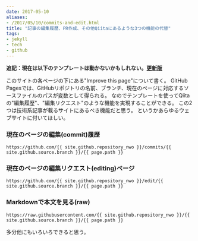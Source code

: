 ```yaml
---
date: 2017-05-10
aliases:
- /2017/05/10/commits-and-edit.html
title: "記事の編集履歴、PR作成、その他Qiitaにあるような3つの機能の代替"
tags:
- jekyll
- tech
- github
---
```


**追記：現在は以下のテンプレートは動かないかもしれない。[更新版](/2018/01/jekyll-templates-update)**

このサイトの各ページの下にある"Improve this page"について書く。
GitHub Pagesでは、GitHubリポジトリの名前、ブランチ、現在のページに対応するソースファイルのパスが変数として得られる。
なのでテンプレートを使ってQiitaの"編集履歴"、"編集リクエスト"のような機能を実現することができる。
この2つは技術系記事が載るサイトにあるべき機能だと思う。
というかあらゆるウェブサイトに付いてほしい。

### 現在のページの編集(commit)履歴

```
https://github.com/{{ site.github.repository_nwo }}/commits/{{ site.github.source.branch }}/{{ page.path }}
```

### 現在のページの編集リクエスト(editing)ページ

```
https://github.com/{{ site.github.repository_nwo }}/edit/{{ site.github.source.branch }}/{{ page.path }}
```

### Markdownで本文を見る(raw)

```
https://raw.githubusercontent.com/{{ site.github.repository_nwo }}/{{ site.github.source.branch }}/{{ page.path }}
```

多分他にもいろいろできると思う。